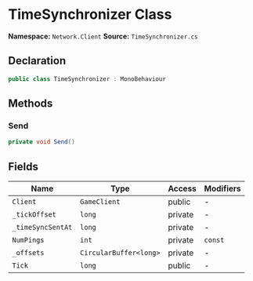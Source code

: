 # TimeSynchronizer Class

**Namespace:** `Network.Client`
**Source:** `TimeSynchronizer.cs`

## Declaration

```csharp
public class TimeSynchronizer : MonoBehaviour
```

## Methods

### Send

```csharp
private void Send()
```

## Fields

| Name | Type | Access | Modifiers |
|------|------|--------|-----------|
| `Client` | `GameClient` | public | - |
| `_tickOffset` | `long` | private | - |
| `_timeSyncSentAt` | `long` | private | - |
| `NumPings` | `int` | private | `const` |
| `_offsets` | `CircularBuffer<long>` | private | - |
| `Tick` | `long` | public | - |

